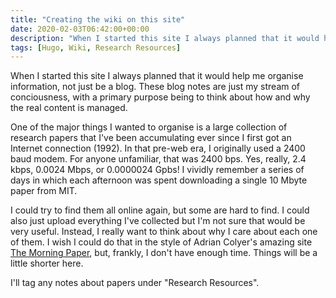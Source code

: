 ```yaml
---
title: "Creating the wiki on this site"
date: 2020-02-03T06:42:00+00:00
description: "When I started this site I always planned that it would help me organise information, not just be a blog.  Time to make that happen."
tags: [Hugo, Wiki, Research Resources]
---
```

When I started this site I always planned that it would help me organise information, not just be a blog.  These blog
notes are just my stream of conciousness, with a primary purpose being to think about how and why the real content is
managed.

One of the major things I wanted to organise is a large collection of research papers that I've
been accumulating ever since I first got an Internet connection (1992).  In that pre-web era, I originally used a 2400 baud
modem.  For anyone unfamiliar, that was 2400 bps.  Yes, really, 2.4 kbps, 0.0024 Mbps, or 0.0000024 Gpbs!  I vividly
remember a series of days in which each afternoon was spent downloading a single 10 Mbyte paper from MIT.

I could try to find them all online again, but some are hard to find.  I could also just upload everything I've
collected but I'm not sure that would be very useful.  Instead, I really want to think about why I care about each
one of them.  I wish I could do that in the style of Adrian Colyer's amazing site
[The Morning Paper](http://blog.acolyer.org), but, frankly, I don't have enough time.  Things will be a little
shorter here.

I'll tag any notes about papers under "Research Resources".
